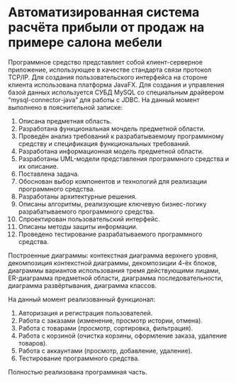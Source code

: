 # Автоматизированная система расчёта прибыли от продаж на примере салона мебели
Программное средство представляет собой клиент-серверное приложение, использующее в качестве стандарта связи протокол TCP/IP. Для создания пользовательского интерфейса на стороне клиента использована платформа JavaFX. Для создания и управления базой данных используется СУБД MySQL со специальным драйвером “mysql-connector-java” для работы с JDBC.
На данный момент выполнено в пояснительной записке:
1. Описана предметная область.
2. Разработана функциональная мочдель предметной области.
3. Проведён анализ требований к разрабатываемому программному средству и спецификация функциональных требований.
4. Разработана информационная модель предметной области.
5. Разработаны UML-модели представления программного средства и их описание.
6. Поставлена задача.
7. Обоснован выбор компонентов и технологий для реализации программного средства.
8. Разработаны архитектурные решения.
9. Описаны алгоритмы, реализующие ключевую бизнес-логику разрабатываемого программного средства.
10. Спроектирован пользовательский интерфейс.
11. Описаны методы защиты информации.
11. Проведено тестирование разрабатываемого программного средства.


Построенные диаграммы: контекстная диаграмма верхнего уровня, декомпозиция контекстной диаграммы, декомпозиции 4-ёх блоков, диаграммы вариантов использования тремя действующими лицами, ER-диаграмма предметной области, диаграмма последовательности, диаграмма развёртывания, диаграмма классов.

На данный момент реализованный функционал:
1. Авторизация и регистрация пользователей.
2. Работа с заказами (изменение, просмотр истории, отмена).
3. Работа с товарами (просмотр, сортировка, фильтрация).
4. Работа с корзиной (очистка корзины, оформление заказа, удаление товаров).
5. Работа с аккаунтами (просмотр, добавление, удаление).
6. Тестирование программного средства.


Полностью реализована программная часть.
